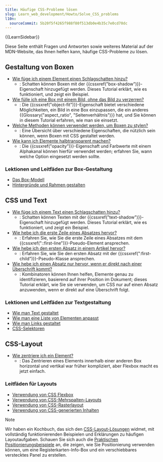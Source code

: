 ```yaml
---
title: Häufige CSS-Probleme lösen
slug: Learn_web_development/Howto/Solve_CSS_problems
l10n:
  sourceCommit: 5b20f5f4265f988f80f513db0e4b35c7e0cd70dc
---
```


{{LearnSidebar}}

Diese Seite enthält Fragen und Antworten sowie weiteres Material auf der MDN-Website, das Ihnen helfen kann, häufige CSS-Probleme zu lösen.

## Gestaltung von Boxen

- [Wie füge ich einem Element einen Schlagschatten hinzu?](/de/docs/Learn_web_development/Howto/Solve_CSS_problems/Add_a_shadow)
  - : Schatten können Boxen mit der {{cssxref("box-shadow")}}-Eigenschaft hinzugefügt werden. Dieses Tutorial erklärt, wie es funktioniert, und zeigt ein Beispiel.
- [Wie fülle ich eine Box mit einem Bild, ohne das Bild zu verzerren?](/de/docs/Learn_web_development/Howto/Solve_CSS_problems/Fill_a_box_with_an_image)
  - : Die {{cssxref("object-fit")}}-Eigenschaft bietet verschiedene Möglichkeiten, ein Bild in eine Box einzupassen, die ein anderes {{Glossary("aspect_ratio", "Seitenverhältnis")}} hat, und Sie können in diesem Tutorial erfahren, wie man sie einsetzt.
- [Welche Methoden können verwendet werden, um Boxen zu stylen?](/de/docs/Learn_web_development/Howto/Solve_CSS_problems/Create_fancy_boxes)
  - : Eine Übersicht über verschiedene Eigenschaften, die nützlich sein können, wenn Boxen mit CSS gestaltet werden.
- [Wie kann ich Elemente halbtransparent machen?](/de/docs/Learn_web_development/Howto/Solve_CSS_problems/Make_box_transparent)
  - : Die {{cssxref("opacity")}}-Eigenschaft und Farbwerte mit einem Alphakanal können hierfür verwendet werden; erfahren Sie, wann welche Option eingesetzt werden sollte.

### Lektionen und Leitfäden zur Box-Gestaltung

- [Das Box-Modell](/de/docs/Learn_web_development/Core/Styling_basics/Box_model)
- [Hintergründe und Rahmen gestalten](/de/docs/Learn_web_development/Core/Styling_basics/Backgrounds_and_borders)

## CSS und Text

- [Wie füge ich einem Text einen Schlagschatten hinzu?](/de/docs/Learn_web_development/Howto/Solve_CSS_problems/Add_a_text_shadow)
  - : Schatten können Texten mit der {{cssxref("text-shadow")}}-Eigenschaft hinzugefügt werden. Dieses Tutorial erklärt, wie es funktioniert, und zeigt ein Beispiel.
- [Wie hebe ich die erste Zeile eines Absatzes hervor?](/de/docs/Learn_web_development/Howto/Solve_CSS_problems/Highlight_first_line)
  - : Erfahren Sie, wie Sie die erste Zeile eines Absatzes mit dem {{cssxref("::first-line")}}-Pseudo-Element ansprechen.
- [Wie hebe ich den ersten Absatz in einem Artikel hervor?](/de/docs/Learn_web_development/Howto/Solve_CSS_problems/Highlight_first_para)
  - : Erfahren Sie, wie Sie den ersten Absatz mit der {{cssxref(":first-child")}}-Pseudo-Klasse ansprechen.
- [Wie hebe ich einen Absatz nur hervor, wenn er direkt nach einer Überschrift kommt?](/de/docs/Learn_web_development/Howto/Solve_CSS_problems/Highlight_para_after_h1)
  - : Kombinatoren können Ihnen helfen, Elemente genau zu identifizieren, basierend auf ihrer Position im Dokument; dieses Tutorial erklärt, wie Sie sie verwenden, um CSS nur auf einen Absatz anzuwenden, wenn er direkt auf eine Überschrift folgt.

### Lektionen und Leitfäden zur Textgestaltung

- [Wie man Text gestaltet](/de/docs/Learn_web_development/Core/Text_styling/Fundamentals)
- [Wie man eine Liste von Elementen anpasst](/de/docs/Learn_web_development/Core/Text_styling/Styling_lists)
- [Wie man Links gestaltet](/de/docs/Learn_web_development/Core/Text_styling/Styling_links)
- [CSS-Selektoren](/de/docs/Learn_web_development/Core/Styling_basics/Basic_selectors)

## CSS-Layout

- [Wie zentriere ich ein Element?](/de/docs/Learn_web_development/Howto/Solve_CSS_problems/Center_an_item)
  - : Das Zentrieren eines Elements innerhalb einer anderen Box horizontal und vertikal war früher kompliziert, aber Flexbox macht es jetzt einfach.

### Leitfäden für Layouts

- [Verwendung von CSS Flexbox](/de/docs/Web/CSS/CSS_flexible_box_layout/Basic_concepts_of_flexbox)
- [Verwendung von CSS-Mehrspalten-Layouts](/de/docs/Web/CSS/CSS_multicol_layout/Using_multicol_layouts)
- [Verwendung von CSS-Rasterlayout](/de/docs/Web/CSS/CSS_grid_layout/Basic_concepts_of_grid_layout)
- [Verwendung von CSS-generierten Inhalten](/de/docs/Learn_web_development/Howto/Solve_CSS_problems/Generated_content)

> [!NOTE]
> Wir haben ein Kochbuch, das sich den [CSS-Layout-Lösungen](/de/docs/Web/CSS/Layout_cookbook) widmet, mit vollständig funktionierenden Beispielen und Erklärungen zu häufigen Layoutaufgaben. Schauen Sie sich auch die [Praktischen Positionierungsbeispiele](/de/docs/Learn_web_development/Core/CSS_layout/Practical_positioning_examples) an, die zeigen, wie Sie Positionierung verwenden können, um eine Registerkarten-Info-Box und ein verschiebbares verstecktes Panel zu erstellen.
